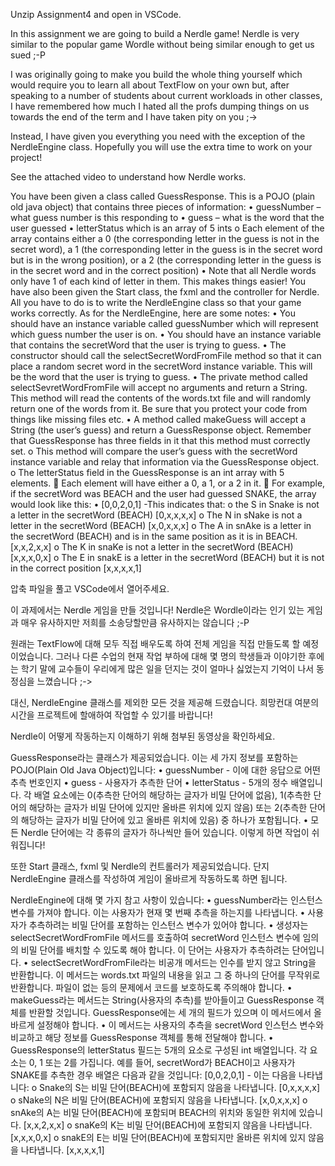 Unzip Assignment4 and open in VSCode.

In this assignment we are going to build a Nerdle game!  Nerdle is very similar to the popular game Wordle without being similar enough to get us sued ;-P

I was originally going to make you build the whole thing yourself which would require you to learn all about TextFlow on your own but, after speaking to a number of students about current workloads in other classes, I have remembered how much I hated all the profs dumping things on us towards the end of the term and I have taken pity on you ;->  

Instead, I have given you everything you need with the exception of the NerdleEngine class.  Hopefully you will use the extra time to work on your project!

See the attached video to understand how Nerdle works.

You have been given a class called GuessResponse.  This is a POJO (plain old java object) that contains three pieces of information:
•	guessNumber – what guess number is this responding to
•	guess – what is the word that the user guessed
•	letterStatus which is an array of 5 ints
o	Each element of the array contains either a 0 (the corresponding letter in the guess is not in the secret word), a 1 (the corresponding letter in the guess is in the secret word but is in the wrong position), or a 2 (the corresponding letter in the guess is in the secret word and in the correct position)
•	Note that all Nerdle words only have 1 of each kind of letter in them.  This makes things easier!
You have also been given the Start class, the fxml and the controller for Nerdle.  All you have to do is to write the NerdleEngine class so that your game works correctly.
As for the NerdleEngine, here are some notes:
•	You should have an instance variable called guessNumber which will represent which guess number the user is on.
•	You should have an instance variable that contains the secretWord that the user is trying to guess.
•	The constructor should call the selectSecretWordFromFile method so that it can place a random secret word in the secretWord instance variable.  This will be the word that the user is trying to guess.
•	The private method called selectSevretWordFromFile will accept no arguments and return a String.  This method will read the contents of the words.txt file and will randomly return one of the words from it.  Be sure that you protect your code from things like missing files etc.
•	A method called makeGuess will accept a String (the user’s guess) and return a GuessResponse object.  Remember that GuessResponse has three fields in it that this method must correctly set.
o	This method will compare the user’s guess with the secretWord instance variable and relay that information via the GuessResponse object.
o	The letterStatus field in the GuessResponse is an int array with 5 elements.
	Each element will have either a 0, a 1, or a 2 in it.
	For example, if the secretWord was BEACH and the user had guessed SNAKE, the array would look like this:
•	[0,0,2,0,1]  -This indicates that:
o	 the S in Snake is not a letter in the secretWord (BEACH) [0,x,x,x,x]
o	The N in sNake is not a letter in the secretWord (BEACH) [x,0,x,x,x]
o	The A in snAke is a letter in the secretWord (BEACH) and is in the same position as it is in BEACH. [x,x,2,x,x]
o	The K in snaKe is not a letter in the secretWord (BEACH)[x,x,x,0,x]
o	The E in snakE is a letter in the secretWord (BEACH) but it is not in the correct position [x,x,x,x,1]




<korean>
압축 파일을 풀고 VSCode에서 열어주세요.

이 과제에서는 Nerdle 게임을 만들 것입니다! Nerdle은 Wordle이라는 인기 있는 게임과 매우 유사하지만 저희를 소송당할만큼 유사하지는 않습니다 ;-P

원래는 TextFlow에 대해 모두 직접 배우도록 하여 전체 게임을 직접 만들도록 할 예정이었습니다. 그러나 다른 수업의 현재 작업 부하에 대해 몇 명의 학생들과 이야기한 후에는 학기 말에 교수들이 우리에게 많은 일을 던지는 것이 얼마나 싫었는지 기억이 나서 동정심을 느꼈습니다 ;->

대신, NerdleEngine 클래스를 제외한 모든 것을 제공해 드렸습니다. 희망컨대 여분의 시간을 프로젝트에 할애하여 작업할 수 있기를 바랍니다!

Nerdle이 어떻게 작동하는지 이해하기 위해 첨부된 동영상을 확인하세요.

GuessResponse라는 클래스가 제공되었습니다. 이는 세 가지 정보를 포함하는 POJO(Plain Old Java Object)입니다:
• guessNumber - 이에 대한 응답으로 어떤 추측 번호인지
• guess - 사용자가 추측한 단어
• letterStatus - 5개의 정수 배열입니다.
각 배열 요소에는 0(추측한 단어의 해당하는 글자가 비밀 단어에 없음), 1(추측한 단어의 해당하는 글자가 비밀 단어에 있지만 올바른 위치에 있지 않음) 또는 2(추측한 단어의 해당하는 글자가 비밀 단어에 있고 올바른 위치에 있음) 중 하나가 포함됩니다.
• 모든 Nerdle 단어에는 각 종류의 글자가 하나씩만 들어 있습니다. 이렇게 하면 작업이 쉬워집니다!

또한 Start 클래스, fxml 및 Nerdle의 컨트롤러가 제공되었습니다. 단지 NerdleEngine 클래스를 작성하여 게임이 올바르게 작동하도록 하면 됩니다.

NerdleEngine에 대해 몇 가지 참고 사항이 있습니다:
• guessNumber라는 인스턴스 변수를 가져야 합니다. 이는 사용자가 현재 몇 번째 추측을 하는지를 나타냅니다.
• 사용자가 추측하려는 비밀 단어를 포함하는 인스턴스 변수가 있어야 합니다.
• 생성자는 selectSecretWordFromFile 메서드를 호출하여 secretWord 인스턴스 변수에 임의의 비밀 단어를 배치할 수 있도록 해야 합니다. 이 단어는 사용자가 추측하려는 단어입니다.
• selectSecretWordFromFile라는 비공개 메서드는 인수를 받지 않고 String을 반환합니다. 이 메서드는 words.txt 파일의 내용을 읽고 그 중 하나의 단어를 무작위로 반환합니다. 파일이 없는 등의 문제에서 코드를 보호하도록 주의해야 합니다.
• makeGuess라는 메서드는 String(사용자의 추측)를 받아들이고 GuessResponse 객체를 반환할 것입니다. GuessResponse에는 세 개의 필드가 있으며 이 메서드에서 올바르게 설정해야 합니다.
• 이 메서드는 사용자의 추측을 secretWord 인스턴스 변수와 비교하고 해당 정보를 GuessResponse 객체를 통해 전달해야 합니다.
• GuessResponse의 letterStatus 필드는 5개의 요소로 구성된 int 배열입니다.
각 요소는 0, 1 또는 2를 가집니다.
예를 들어, secretWord가 BEACH이고 사용자가 SNAKE를 추측한 경우 배열은 다음과 같을 것입니다:
[0,0,2,0,1] - 이는 다음을 나타냅니다:
o Snake의 S는 비밀 단어(BEACH)에 포함되지 않음을 나타냅니다. [0,x,x,x,x]
o sNake의 N은 비밀 단어(BEACH)에 포함되지 않음을 나타냅니다. [x,0,x,x,x]
o snAke의 A는 비밀 단어(BEACH)에 포함되며 BEACH의 위치와 동일한 위치에 있습니다. [x,x,2,x,x]
o snaKe의 K는 비밀 단어(BEACH)에 포함되지 않음을 나타냅니다. [x,x,x,0,x]
o snakE의 E는 비밀 단어(BEACH)에 포함되지만 올바른 위치에 있지 않음을 나타냅니다. [x,x,x,x,1]
